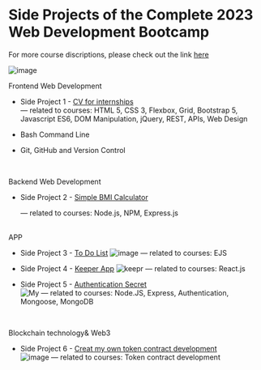 # Side Projects of the Complete 2023 Web Development Bootcamp
For more course discriptions, please check out the link [here](https://www.udemy.com/course/the-complete-web-development-bootcamp/)

![image](https://user-images.githubusercontent.com/80885004/236389889-84ed8c57-e69f-428c-b5ea-fcaa222da50c.png)

Frontend Web Development
* Side Project 1 - [CV for internships](https://francescachen.github.io/theComplete2023WebDevelopmentBootcamp/internGremlinWorks/) <br>
— related to courses: HTML 5, CSS 3, Flexbox, Grid, Bootstrap 5, Javascript ES6, DOM Manipulation, jQuery, REST, APIs, Web Design

* Bash Command Line

* Git, GitHub and Version Control <br>
<br>

Backend Web Development
* Side Project 2 - [Simple BMI Calculator](https://francescachen.github.io/theComplete2023WebDevelopmentBootcamp/simplebmicalculator/)
 
  — related to courses: Node.js, NPM, Express.js 
<br><br>

APP
* Side Project 3 - [To Do List](https://github.com/Francescachen/theComplete2023WebDevelopmentBootcamp/tree/main/toDoListApp) 
![image](https://github.com/Francescachen/theComplete2023WebDevelopmentBootcamp/assets/80885004/3bfad405-b276-48a0-8542-e5d1efdcef54)
— related to courses: EJS

* Side Project 4 - [Keeper App](https://github.com/Francescachen/theComplete2023WebDevelopmentBootcamp/tree/main/reactKeeperApp) 
![keepr](https://github.com/Francescachen/theComplete2023WebDevelopmentBootcamp/assets/80885004/8adc49df-22f9-4185-9fb8-60e0d4882a07)
— related to courses: React.js

* Side Project 5 - [Authentication Secret](https://github.com/Francescachen/theComplete2023WebDevelopmentBootcamp/tree/main/authenticationSecrets) <br>
![My](https://github.com/Francescachen/theComplete2023WebDevelopmentBootcamp/assets/80885004/ae0872f5-6864-4646-9bf6-8944f85ce6ca)
— related to courses: Node.JS, Express, Authentication, Mongoose, MongoDB

<br>

Blockchain technology& Web3
* Side Project 6 - [Creat my own token contract development](https://github.com/Francescachen/theComplete2023WebDevelopmentBootcamp/tree/main/myOwnCryptoTokenARI) <br>
![image](https://github.com/Francescachen/theComplete2023WebDevelopmentBootcamp/assets/80885004/d29a4a08-60f9-44fe-a9b2-4229ec897c1c)
— related to courses: Token contract development
